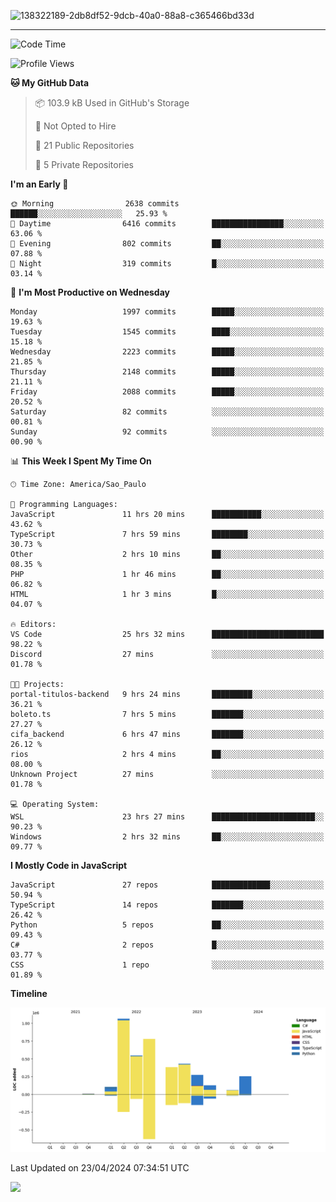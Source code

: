 
![138322189-2db8df52-9dcb-40a0-88a8-c365466bd33d](https://user-images.githubusercontent.com/89656623/214648213-d698ffe7-0c15-4728-8ac0-3e241011cc78.gif)

---

<!--START_SECTION:waka-->
![Code Time](http://img.shields.io/badge/Code%20Time-63%20hrs%2021%20mins-blue)

![Profile Views](http://img.shields.io/badge/Profile%20Views-11-blue)

**🐱 My GitHub Data** 

> 📦 103.9 kB Used in GitHub's Storage 
 > 
> 🚫 Not Opted to Hire
 > 
> 📜 21 Public Repositories 
 > 
> 🔑 5 Private Repositories 
 > 
**I'm an Early 🐤** 

```text
🌞 Morning                2638 commits        ██████░░░░░░░░░░░░░░░░░░░   25.93 % 
🌆 Daytime                6416 commits        ████████████████░░░░░░░░░   63.06 % 
🌃 Evening                802 commits         ██░░░░░░░░░░░░░░░░░░░░░░░   07.88 % 
🌙 Night                  319 commits         █░░░░░░░░░░░░░░░░░░░░░░░░   03.14 % 
```
📅 **I'm Most Productive on Wednesday** 

```text
Monday                   1997 commits        █████░░░░░░░░░░░░░░░░░░░░   19.63 % 
Tuesday                  1545 commits        ████░░░░░░░░░░░░░░░░░░░░░   15.18 % 
Wednesday                2223 commits        █████░░░░░░░░░░░░░░░░░░░░   21.85 % 
Thursday                 2148 commits        █████░░░░░░░░░░░░░░░░░░░░   21.11 % 
Friday                   2088 commits        █████░░░░░░░░░░░░░░░░░░░░   20.52 % 
Saturday                 82 commits          ░░░░░░░░░░░░░░░░░░░░░░░░░   00.81 % 
Sunday                   92 commits          ░░░░░░░░░░░░░░░░░░░░░░░░░   00.90 % 
```


📊 **This Week I Spent My Time On** 

```text
🕑︎ Time Zone: America/Sao_Paulo

💬 Programming Languages: 
JavaScript               11 hrs 20 mins      ███████████░░░░░░░░░░░░░░   43.62 % 
TypeScript               7 hrs 59 mins       ████████░░░░░░░░░░░░░░░░░   30.73 % 
Other                    2 hrs 10 mins       ██░░░░░░░░░░░░░░░░░░░░░░░   08.35 % 
PHP                      1 hr 46 mins        ██░░░░░░░░░░░░░░░░░░░░░░░   06.82 % 
HTML                     1 hr 3 mins         █░░░░░░░░░░░░░░░░░░░░░░░░   04.07 % 

🔥 Editors: 
VS Code                  25 hrs 32 mins      █████████████████████████   98.22 % 
Discord                  27 mins             ░░░░░░░░░░░░░░░░░░░░░░░░░   01.78 % 

🐱‍💻 Projects: 
portal-titulos-backend   9 hrs 24 mins       █████████░░░░░░░░░░░░░░░░   36.21 % 
boleto.ts                7 hrs 5 mins        ███████░░░░░░░░░░░░░░░░░░   27.27 % 
cifa_backend             6 hrs 47 mins       ███████░░░░░░░░░░░░░░░░░░   26.12 % 
rios                     2 hrs 4 mins        ██░░░░░░░░░░░░░░░░░░░░░░░   08.00 % 
Unknown Project          27 mins             ░░░░░░░░░░░░░░░░░░░░░░░░░   01.78 % 

💻 Operating System: 
WSL                      23 hrs 27 mins      ███████████████████████░░   90.23 % 
Windows                  2 hrs 32 mins       ██░░░░░░░░░░░░░░░░░░░░░░░   09.77 % 
```

**I Mostly Code in JavaScript** 

```text
JavaScript               27 repos            █████████████░░░░░░░░░░░░   50.94 % 
TypeScript               14 repos            ███████░░░░░░░░░░░░░░░░░░   26.42 % 
Python                   5 repos             ██░░░░░░░░░░░░░░░░░░░░░░░   09.43 % 
C#                       2 repos             █░░░░░░░░░░░░░░░░░░░░░░░░   03.77 % 
CSS                      1 repo              ░░░░░░░░░░░░░░░░░░░░░░░░░   01.89 % 
```



**Timeline**

![Lines of Code chart](https://raw.githubusercontent.com/NatanB4/NatanB4/main/assets/bar_graph.png)


 Last Updated on 23/04/2024 07:34:51 UTC
<!--END_SECTION:waka-->
    
  <a href="mailto:natanbarbosa027@gmail.com"><img src="https://img.shields.io/badge/Gmail-D14836?style=for-the-badge&logo=gmail&logoColor=white" target="_blank"></a>

